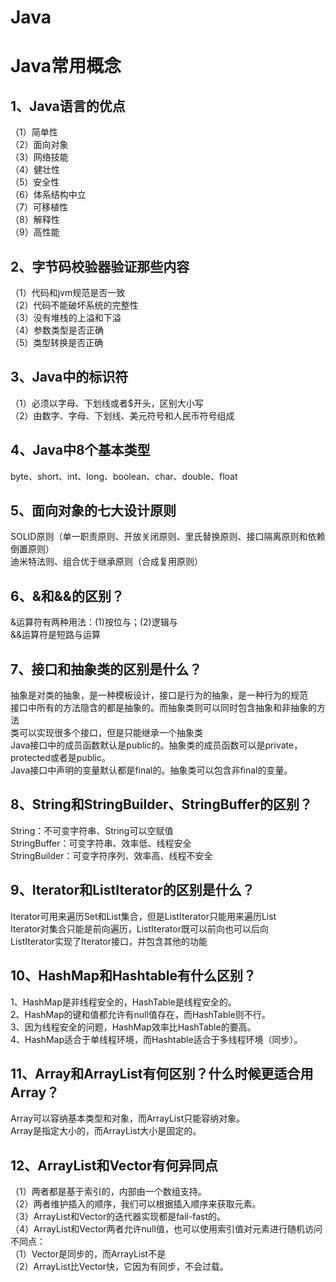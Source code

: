 # Java<br>
# Java常用概念<br>
## 1、Java语言的优点<br>
   （1）简单性<br>
   （2）面向对象<br>
   （3）网络技能<br>
   （4）健壮性<br>
   （5）安全性<br>
   （6）体系结构中立<br>
   （7）可移植性<br>
   （8）解释性<br>
   （9）高性能<br>
## 2、字节码校验器验证那些内容<br>
   （1）代码和jvm规范是否一致<br>
   （2）代码不能破坏系统的完整性<br>
   （3）没有堆栈的上溢和下溢<br>
   （4）参数类型是否正确<br>
   （5）类型转换是否正确<br>
## 3、Java中的标识符<br>
   （1）必须以字母、下划线或者$开头，区别大小写<br>
   （2）由数字、字母、下划线、美元符号和人民币符号组成<br>
## 4、Java中8个基本类型<br>
   byte、short、int、long、boolean、char、double、float<br>
## 5、面向对象的七大设计原则<br>
   SOLID原则（单一职责原则、开放关闭原则、里氏替换原则、接口隔离原则和依赖倒置原则）<br>
   迪米特法则、组合优于继承原则（合成复用原则）<br>
## 6、&和&&的区别？<br>
   &运算符有两种用法：(1)按位与；(2)逻辑与<br>
   &&运算符是短路与运算<br>
## 7、接口和抽象类的区别是什么？<br>
   抽象是对类的抽象，是一种模板设计，接口是行为的抽象，是一种行为的规范<br>
   接口中所有的方法隐含的都是抽象的。而抽象类则可以同时包含抽象和非抽象的方法<br>
   类可以实现很多个接口，但是只能继承一个抽象类<br>
   Java接口中的成员函数默认是public的。抽象类的成员函数可以是private，protected或者是public。<br>
   Java接口中声明的变量默认都是final的。抽象类可以包含非final的变量。<br>
## 8、String和StringBuilder、StringBuffer的区别？<br>
   String：不可变字符串、String可以空赋值<br>
   StringBuffer：可变字符串、效率低、线程安全<br>
   StringBuilder：可变字符序列、效率高、线程不安全<br>
## 9、Iterator和ListIterator的区别是什么？<br>
   Iterator可用来遍历Set和List集合，但是ListIterator只能用来遍历List<br>
   Iterator对集合只能是前向遍历，ListIterator既可以前向也可以后向<br>
   ListIterator实现了Iterator接口，并包含其他的功能<br>
## 10、HashMap和Hashtable有什么区别？<br>
   1、HashMap是非线程安全的，HashTable是线程安全的。<br>
   2、HashMap的键和值都允许有null值存在，而HashTable则不行。<br>
   3、因为线程安全的问题，HashMap效率比HashTable的要高。<br>
   4、HashMap适合于单线程环境，而Hashtable适合于多线程环境（同步）。<br>
## 11、Array和ArrayList有何区别？什么时候更适合用Array？<br>
   Array可以容纳基本类型和对象，而ArrayList只能容纳对象。<br>
   Array是指定大小的，而ArrayList大小是固定的。<br>
## 12、ArrayList和Vector有何异同点<br>
   （1）两者都是基于索引的，内部由一个数组支持。<br>
   （2）两者维护插入的顺序，我们可以根据插入顺序来获取元素。<br>
   （3）ArrayList和Vector的迭代器实现都是fail-fast的。 <br>
   （4）ArrayList和Vector两者允许null值，也可以使用索引值对元素进行随机访问<br>
    不同点：<br>
   （1）Vector是同步的，而ArrayList不是<br>
   （2）ArrayList比Vector快，它因为有同步，不会过载。<br>  




